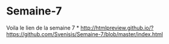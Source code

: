 # Semaine-7

Voila le lien de la semaine 7 
*
http://htmlpreview.github.io/?https://github.com/Svenisis/Semaine-7/blob/master/index.html
